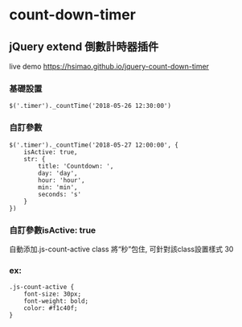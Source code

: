 # count-down-timer
## jQuery extend 倒數計時器插件

live demo https://hsimao.github.io/jquery-count-down-timer

### 基礎設置
    $('.timer')._countTime('2018-05-26 12:30:00')

### 自訂參數
    $('.timer')._countTime('2018-05-27 12:00:00', {
        isActive: true,
        str: {
            title: 'Countdown: ',
            day: 'day',
            hour: 'hour',
            min: 'min',
            seconds: 's'
        }
    })

### 自訂參數isActive: true
自動添加.js-count-active class 將“秒”包住, 可針對該class設置樣式
    <span class="js-count-active">30</span>

### ex:
    .js-count-active {
        font-size: 30px;
        font-weight: bold;
        color: #f1c40f;
    }